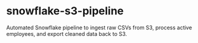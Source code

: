 # snowflake-s3-pipeline
Automated Snowflake pipeline to ingest raw CSVs from S3, process active employees, and export cleaned data back to S3.
